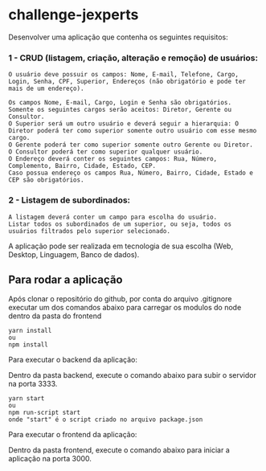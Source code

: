 # challenge-jexperts
Desenvolver uma aplicação que contenha os seguintes requisitos: 

### 1 - CRUD (listagem, criação, alteração e remoção) de usuários: 

    O usuário deve possuir os campos: Nome, E-mail, Telefone, Cargo, Login, Senha, CPF, Superior, Endereços (não obrigatório e pode ter mais de um endereço).

    Os campos Nome, E-mail, Cargo, Login e Senha são obrigatórios. 
    Somente os seguintes cargos serão aceitos: Diretor, Gerente ou Consultor. 
    O Superior será um outro usuário e deverá seguir a hierarquia: O Diretor poderá ter como superior somente outro usuário com esse mesmo cargo. 
    O Gerente poderá ter como superior somente outro Gerente ou Diretor. 
    O Consultor poderá ter como superior qualquer usuário. 
    O Endereço deverá conter os seguintes campos: Rua, Número, Complemento, Bairro, Cidade, Estado, CEP. 
    Caso possua endereço os campos Rua, Número, Bairro, Cidade, Estado e CEP são obrigatórios. 

### 2 - Listagem de subordinados: 

    A listagem deverá conter um campo para escolha do usuário. 
    Listar todos os subordinados de um superior, ou seja, todos os usuários filtrados pelo superior selecionado. 

A aplicação pode ser realizada em tecnologia de sua escolha (Web, Desktop, Linguagem, Banco de dados).

## Para rodar a aplicação

Após clonar o repositório do github, por conta do arquivo .gitignore executar um dos comandos abaixo para carregar os modulos do node dentro da pasta do frontend

    yarn install
    ou
    npm install

Para executar o backend da aplicação:

Dentro da pasta backend, execute o comando abaixo para subir o servidor na porta 3333.

    yarn start
    ou
    npm run-script start
    onde "start" é o script criado no arquivo package.json

Para executar o frontend da aplicação:

Dentro da pasta frontend, execute o comando abaixo para iniciar a aplicação na porta 3000.